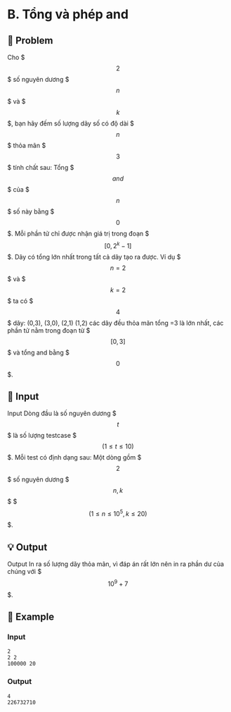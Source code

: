# B. Tổng và phép and

## 📖 Problem

Cho $$$2$$$ số nguyên dương $$$n$$$ và $$$k$$$, bạn hãy đếm số lượng dãy số có độ dài $$$n$$$ thỏa mãn $$$3$$$ tính chất sau:
Tổng $$$and$$$ của $$$n$$$ số này bằng $$$0$$$.
Mỗi phần tử chỉ được nhận giá trị trong đoạn $$$[0,2^k-1]$$$.
Dãy có tổng lớn nhất trong tất cả dãy tạo ra được.
Ví dụ $$$n=2$$$ và $$$k=2$$$ ta có $$$4$$$ dãy: (0,3), (3,0), (2,1) (1,2) các dãy đều thỏa mãn tổng =3 là lớn nhất, các phần tử nằm trong đoạn từ $$$[0,3]$$$ và tổng and bằng $$$0$$$.


## 🧩 Input

Input
Dòng đầu là số nguyên dương $$$t$$$ là số lượng testcase $$$(1 \leq t \leq 10)$$$.
Mỗi test có định dạng sau: Một dòng gồm $$$2$$$ số nguyên dương $$$n,k$$$ $$$(1 \leq n \leq 10^5, k \leq 20)$$$.


## 💡 Output

Output
In ra số lượng dãy thỏa mãn, vì đáp án rất lớn nên in ra phần dư của chúng với $$$10^9+7$$$.


## 🧠 Example

### Input

```text
2
2 2
100000 20
```

### Output

```text
4
226732710
```


